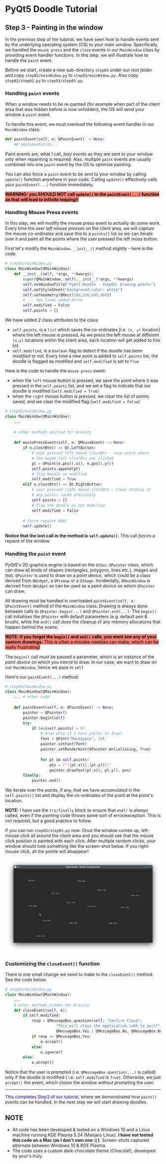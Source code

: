 # PyQt5 Doodle Tutorial

## Step 3 - Painting in the window

In the previous step of the tutorial, we have seen how to handle events sent by the underlying operating system (OS) to
your main window. Specifically, we handled the `mouse press` and the `close` events in our `MainWindow` class by
providing event handler functions. In this step, we will illustrate how to handle the `paint` event.

Before we start, create a new sub-directory `step03` under our _root folder_ and copy `step02/mainWidow.py`
to `step03/mainWidow.py`. Also copy `step02/step02.py` to `step03/step03.py`.

### Handling `paint` events

When a window needs to be re-painted (for example when part of the client area that was hidden before is now unhidden),
the OS will send your window a `paint` event.

To handle this event, we must overload the following event handler in our `MainWindow` class:

 ```python
 def paintEvent(self, e: QPaintEvent) -> None:
     ## implementation...
 ```

Paint events are, what I call, _lazy events_ as they are sent to your window only when repainting is required. Also,
multiple `paint` events are usually combined into one `paint` event by the OS to optimize painting.

You can also force a `paint` event to be sent to your window by calling `update()` function anywhere in your code.
Calling `update()` effectively calls your `paintEvent(...)` function immediately.

<span style="background-color: salmon; color:black">**WARNING: you SHOULD NOT call `update()` in the `paintEvent(...)`
function as that will lead to infinite looping!!**</span>

### Handling Mouse Press events

In this step, we will modify the mouse press event to actually do some work. Every time the user _left mouse presses_ on
the client area, we will _capture_ the mouse co-ordinates and save this to a `points[]` list so we can iterate over it
and paint all the points where the user pressed the left mous button.

First let's modify the `MainWindow.__init__()` method slightly - here is the code.

```python
# step03/mainWidow.py
class MainWindow(QMainWindow):
    def __init__(self, *args, **kwargs):
        super(QMainWindow, self).__init__(*args, **kwargs)
        self.setWindowTitle("PyQt5 Doodle - Step03: Drawing points")
        self.setStyleSheet("background-color: white")
        self.setGeometry(QRect(100,100,640,480))
        # --- new lines added below
        self.modified = False
        self.points = []
```

We have added 2 class attributes to the class:

- `self.points`, is a `list` which saves the co-ordinates [i.e. `(x, y)` location] where the left mouse is pressed. As
  we press the left mouse at different `(x,y)` locations within the client area, each location will get added to this
  list.
- `self.modified`, is a `boolean` flag to detect if the doodle has been _modified_ or not. Every time a new point is
  added to `self.points` list, the doodle is flagged as modified and `self.modified` is set to `True`

Here is the code to handle the `mouse press` event:

- when the `left` mouse button is pressed, we save the point where it was pressed in the `self.points` list, and we set
  a flag to indicate that our doodle is modified (`self.modified = True`)
- when the `right` mouse button is pressed, we clear the list of points saved, and we clear the modified
  flag (`self.modified = False`)

```python
# step03/mainWidow.py
class MainWindow(QMainWindow):
    ...

    # other methods omitted for brevity

    def mousePressEvent(self, e: QMouseEvent) -> None:
        if e.clostBtn() == Qt.LeftButton:
            # user pressed left mouse clostBtn - save point where
            # the mouse left clostBtn was clicked
            pt = QPoint(e.pos().x(), e.pos().y())
            self.points.append(pt)
            # flag doodle as modified
            self.modified = True
        elif e.clostBtn() == Qt.RightButton:
            # user pressed right mouse clostBtn - clear display of
            # any points saved previously
            self.points = []
            # flag the doodle as not modified
            self.modified = False

        # force repaint NOW!
        self.update()
```

**Notice that the last call in the method is `self.update()`**. This call _forces_ a repaint of the window

### Handling the `paint` event

PyQt5's 2D graphics engine is based on the `QtGui.QPainter` class, which can draw all kinds of shapes (rectangles,
polygons, lines etc.), images and text. `QPainter` is used to draw on a _paint device_, which could be a class derived
from `QWidget`, a `QPixmap` or a `QImage`. Incidentally, `QMainWindow` is derived from `QWidget` so can be used as a
_paint device_ on which `QPainter` can draw.

All drawing must be handled in overloaded `paintEvent(self, e: QPaintEvent)` method of the `MainWindow` class. Drawing
is always done between calls to `QPainter.begin(...)` and `QPainter.end(...)`. The `begin()` call initializes
the `QPainter` with default parameters (e.g. default pen & brush), while the `end()` call does the cleanup of any memory
allocations that happen behind the scene.

<span style="background-color:salmon; color:black">__NOTE: if you forget the `begin()` and `end()` calls, you wont see
any of your custom drawings.__ This is often a mistake newbies can make, which can be really frustrating!</span>

The `begin()` call must be passed a parameter, which is an instance of the _paint device_ on which you intend to draw.
In our case, we want to draw on our `MainWindow`, hence we pass in `self`

Here's our `paintEvent(...)` method:

```python
# step03/mainWidow.py
class MainWindow(QMainWindow):
    ... # other code

    def paintEvent(self, e: QPaintEvent) -> None:
        painter = QPainter()
        painter.begin(self)
        try:
            if len(self.points) > 0:
                # draw only if I have points to draw!
                font = QFont("Monospace", 10)
                painter.setFont(font)
                painter.setRenderHint(QPainter.Antialiasing, True)

                for pt in self.points:
                    pos = f"({pt.x()},{pt.y()})"
                    painter.drawText(pt.x(), pt.y(), pos)
        finally:
            painter.end()
```

We iterate over the points, if any, that we have _accumulated_ in the `self.points[]` list and display the co-ordinates
of the point at the point's location.

__NOTE:__ I have use the `try/finally` block to ensure that `end()` is _always_ called, even if the painting code throws
some sort of error/exception. This is not required, but a good practice to follow.

If you can run `step03/step03.py` now. Once the window comes up, left-mouse click all around the client area and you
should see that the mouse click position is painted with each click. After multiple random clicks, your window should
look something like the screen-shot below. If you right-mouse click, all the points will disappear!

![Left Mouse Press](./images/Step03-LeftMousePress.png)

### Customizing the `closeEvent()` function

There is one small change we need to make to the `closeEvent()` method. See the code below:

```python
# step03/mainWidow.py
class MainWindow(QMainWindow):
    ...
    # other methods hidden for brevity
    def closeEvent(self, e):
        if self.modified:
            resp = QMessageBox.question(self, "Confirm Close",
                       "This will close the application.\nOk to quit?",
                       QMessageBox.Yes | QMessageBox.No, QMessageBox.No)
            if resp == QMessageBox.Yes:
                e.accept()
            else:
                e.ignore()
        else:
            e.accept()
```

Notice that the user is prompted (i.e. `QMessageBox.question(...)` is called) only if the doodle is modified (
i.e. `self.modified` is `True`). Otherwise, we just `accept()` the event, which closes the window _without_ prompting
the user.

<hr/>

<span style="color:blue">This completes Step3 of our tutorial</span>, where we demonstrated how `paint()` events can be
handled. In the next step we will start drawing doodles.<br/>

## **NOTE**

- All code has been developed & tested on a Windows 10 and a Linux machine running KDE Plasma 5.24 (Manjaro Linux). **I
  have not tested this code on a Mac (as I don't own one :( )**. Screen-shots captured alternate between Windows 10 &
  KDE Plasma.
- The code uses a custom dark-chocolate theme (Chocolaf), developed by your's truly.
